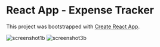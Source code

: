 # React App - Expense Tracker

This project was bootstrapped with [Create React App](https://github.com/facebook/create-react-app).

![screenshot1b](https://user-images.githubusercontent.com/32135827/139854677-2bb37a1c-bb6a-43e2-a6d9-fad03f8ddc19.JPG)
![screenshot3b](https://user-images.githubusercontent.com/32135827/139854732-ab359baf-d5e1-4c5b-9444-302b572621c8.JPG)